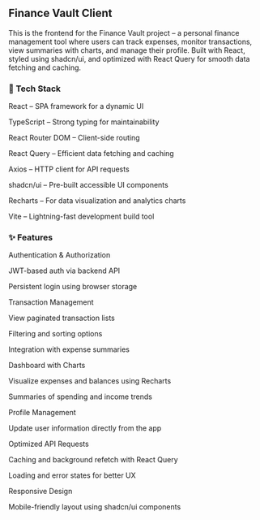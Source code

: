 ## Finance Vault Client

This is the frontend for the Finance Vault project – a personal finance management tool where users can track expenses, monitor transactions, view summaries with charts, and manage their profile.
Built with React, styled using shadcn/ui, and optimized with React Query for smooth data fetching and caching.

### 🚀 Tech Stack

React – SPA framework for a dynamic UI

TypeScript – Strong typing for maintainability

React Router DOM – Client-side routing

React Query – Efficient data fetching and caching

Axios – HTTP client for API requests

shadcn/ui – Pre-built accessible UI components

Recharts – For data visualization and analytics charts

Vite – Lightning-fast development build tool

### ✨ Features

Authentication & Authorization

JWT-based auth via backend API

Persistent login using browser storage

Transaction Management

View paginated transaction lists

Filtering and sorting options

Integration with expense summaries

Dashboard with Charts

Visualize expenses and balances using Recharts

Summaries of spending and income trends

Profile Management

Update user information directly from the app

Optimized API Requests

Caching and background refetch with React Query

Loading and error states for better UX

Responsive Design

Mobile-friendly layout using shadcn/ui components
